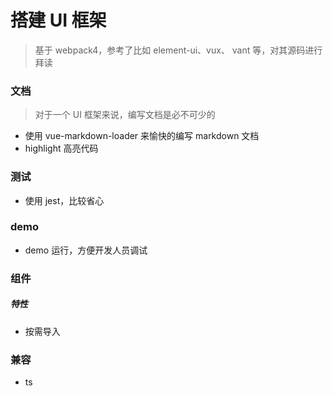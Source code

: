 # 搭建 UI 框架

> 基于 webpack4，参考了比如 element-ui、vux、 vant 等，对其源码进行拜读

### 文档

> 对于一个 UI 框架来说，编写文档是必不可少的

- 使用 vue-markdown-loader 来愉快的编写 markdown 文档
- highlight 高亮代码

### 测试

- 使用 jest，比较省心

### demo

- demo 运行，方便开发人员调试

### 组件

##### 特性

- 按需导入

### 兼容

- ts
